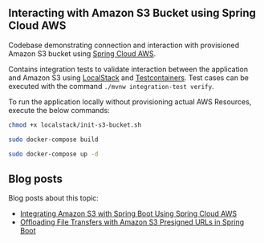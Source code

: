 ## Interacting with Amazon S3 Bucket using Spring Cloud AWS

Codebase demonstrating connection and interaction with provisioned Amazon S3 bucket using [Spring Cloud AWS](https://spring.io/projects/spring-cloud-aws). 

Contains integration tests to validate interaction between the application and Amazon S3 using [LocalStack](https://github.com/localstack/localstack) and [Testcontainers](https://github.com/testcontainers/testcontainers-java). Test cases can be executed with the command `./mvnw integration-test verify`.

To run the application locally without provisioning actual AWS Resources, execute the below commands:

```bash
chmod +x localstack/init-s3-bucket.sh
```

```bash
sudo docker-compose build
```

```bash
sudo docker-compose up -d
```

## Blog posts

Blog posts about this topic:

* [Integrating Amazon S3 with Spring Boot Using Spring Cloud AWS](https://reflectoring.io/integrating-amazon-s3-with-spring-boot-using-spring-cloud-aws/)
* [Offloading File Transfers with Amazon S3 Presigned URLs in Spring Boot](https://reflectoring.io/offloading-file-transfers-with-amazon-s3-presigned-urls-in-spring-boot/)
